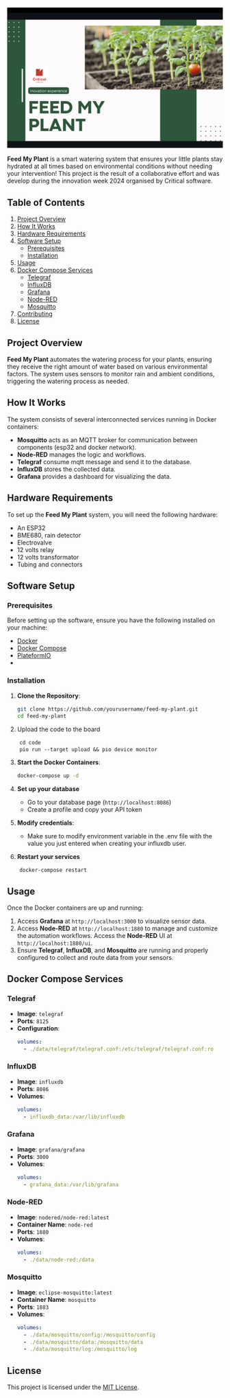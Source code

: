 ![Alt text](cover.png)

**Feed My Plant** is a smart watering system that ensures your little plants stay hydrated at all times based on environmental conditions without needing your intervention! This project is the result of a collaborative effort and was develop during the innovation week 2024 organised by Critical software.

## Table of Contents
1. [Project Overview](#project-overview)
2. [How It Works](#how-it-works)
3. [Hardware Requirements](#hardware-requirements)
4. [Software Setup](#software-setup)
    - [Prerequisites](#prerequisites)
    - [Installation](#installation)
5. [Usage](#usage)
6. [Docker Compose Services](#docker-compose-services)
    - [Telegraf](#telegraf)
    - [InfluxDB](#influxdb)
    - [Grafana](#grafana)
    - [Node-RED](#node-red)
    - [Mosquitto](#mosquitto)
7. [Contributing](#contributing)
8. [License](#license)

## Project Overview

**Feed My Plant** automates the watering process for your plants, ensuring they receive the right amount of water based on various environmental factors. The system uses sensors to monitor rain and ambient conditions, triggering the watering process as needed.

## How It Works

The system consists of several interconnected services running in Docker containers:
- **Mosquitto** acts as an MQTT broker for communication between components (esp32 and docker network).
- **Node-RED** manages the logic and workflows.
- **Telegraf** consume mqtt message and send it to the database.
- **InfluxDB** stores the collected data.
- **Grafana** provides a dashboard for visualizing the data.

## Hardware Requirements

To set up the **Feed My Plant** system, you will need the following hardware:
- An ESP32
- BME680, rain detector
- Electrovalve
- 12 volts relay
- 12 volts transformator
- Tubing and connectors

## Software Setup

### Prerequisites

Before setting up the software, ensure you have the following installed on your machine:
- [Docker](https://docs.docker.com/get-docker/)
- [Docker Compose](https://docs.docker.com/compose/install/)
- [PlateformIO](https://docs.platformio.org/en/latest/core/installation/index.html)
- 

### Installation

1. **Clone the Repository**:
    ```sh
    git clone https://github.com/yourusername/feed-my-plant.git
    cd feed-my-plant
    ```
2. Upload the code to the board
```shell
	cd code
	pio run --target upload && pio device monitor
```
3. **Start the Docker Containers**:
    ```sh
    docker-compose up -d

4. **Set up your database**

	- Go to your database page (`http://localhost:8086`)
	- Create a profile and copy your API token

4. **Modify credentials**:

    - Make sure to modify environment variable in the .env file with the value you just entered when creating your influxdb user.

5. **Restart your services**
```shell
	docker-compose restart
```

## Usage

Once the Docker containers are up and running:
1. Access **Grafana** at `http://localhost:3000` to visualize sensor data.
2. Access **Node-RED** at `http://localhost:1880` to manage and customize the automation workflows. Access the **Node-RED** UI at `http://localhost:1880/ui`.
3. Ensure **Telegraf**, **InfluxDB**, and **Mosquitto** are running and properly configured to collect and route data from your sensors.

## Docker Compose Services

### Telegraf

- **Image**: `telegraf`
- **Ports**: `8125`
- **Configuration**:
    ```yaml
    volumes:
      - ./data/telegraf/telegraf.conf:/etc/telegraf/telegraf.conf:ro
    ```

### InfluxDB

- **Image**: `influxdb`
- **Ports**: `8086`
- **Volumes**:
    ```yaml
    volumes:
      - influxdb_data:/var/lib/influxdb
    ```

### Grafana

- **Image**: `grafana/grafana`
- **Ports**: `3000`
- **Volumes**:
    ```yaml
    volumes:
      - grafana_data:/var/lib/grafana
    ```

### Node-RED

- **Image**: `nodered/node-red:latest`
- **Container Name**: `node-red`
- **Ports**: `1880`
- **Volumes**:
    ```yaml
    volumes:
      - ./data/node-red:/data
    ```

### Mosquitto

- **Image**: `eclipse-mosquitto:latest`
- **Container Name**: `mosquitto`
- **Ports**: `1883`
- **Volumes**:
    ```yaml
    volumes:
      - ./data/mosquitto/config:/mosquitto/config
      - ./data/mosquitto/data:/mosquitto/data
      - ./data/mosquitto/log:/mosquitto/log
    ```

## License

This project is licensed under the [MIT License](LICENSE).
